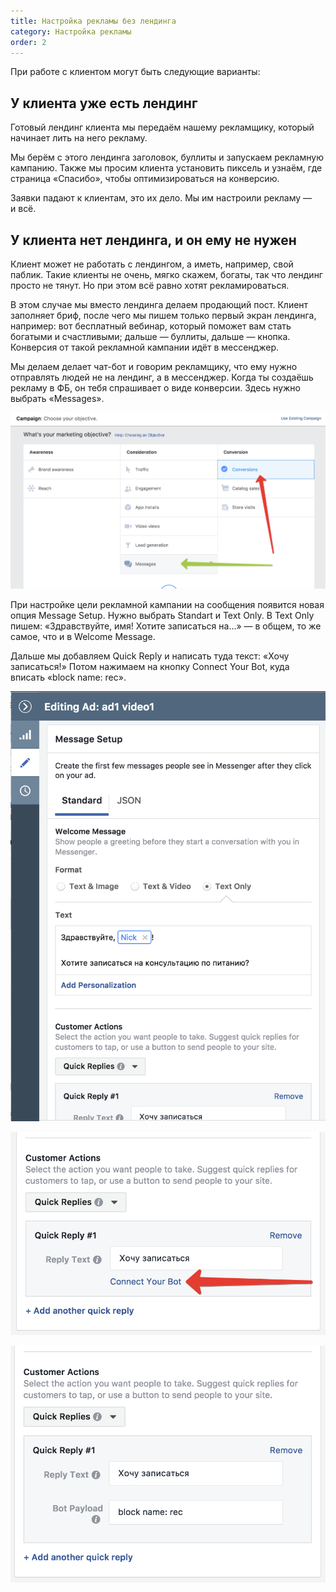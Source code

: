```yaml
---
title: Настройка рекламы без лендинга
category: Настройка рекламы
order: 2
---
```


При работе с клиентом могут быть следующие варианты: 

## У клиента уже есть лендинг

Готовый лендинг клиента мы передаём нашему рекламщику, который начинает лить на него рекламу.

Мы берём с этого лендинга заголовок, буллиты и запускаем рекламную кампанию. Также мы просим клиента установить пиксель и узнаём, где страница «Спасибо», чтобы оптимизироваться на конверсию.

Заявки падают к клиентам, это их дело. Мы им настроили рекламу — и всё. 

## У клиента нет лендинга, и он ему не нужен 

Клиент может не работать с лендингом, а иметь, например, свой паблик. Такие клиенты не очень, мягко скажем, богаты, так что лендинг просто не тянут. Но при этом всё равно хотят рекламироваться. 

В этом случае мы вместо лендинга делаем продающий пост. Клиент заполняет бриф, после чего мы пишем только первый экран лендинга, например: вот бесплатный вебинар, который поможет вам стать богатыми и счастливыми; дальше — буллиты, дальше — кнопка. Конверсия от такой рекламной кампании идёт в мессенджер.

Мы делаем делает чат-бот и говорим рекламщику, что ему нужно отправлять людей не на лендинг, а в мессенджер. Когда ты создаёшь рекламу в ФБ, он тебя спрашивает о виде конверсии. Здесь нужно выбрать «Messages».

![2018-01-25_11-37-58.png](/images/ads/messenger/2018-01-25_11-37-58-min.png)

При настройке цели рекламной кампании на сообщения появится новая опция Message Setup. Нужно выбрать Standart и Text Only. В Text Only пишем: «Здравствуйте, имя! Хотите записаться на...» — в общем, то же самое, что и в Welcome Message.

Дальше мы добавляем Quick Reply и написать туда текст: «Хочу записаться!» Потом нажимаем на кнопку Connect Your Bot, куда вписать «block name: rec».

![2018-01-25_11-42-44.png](/images/ads/messenger/2018-01-25_11-42-44-min.png)

![2018-01-25_12-05-08.png](/images/ads/messenger/2018-01-25_12-05-08-min.png)

![2018-01-25_11-44-13.png](/images/ads/messenger/2018-01-25_11-44-13-min.png)
